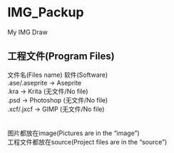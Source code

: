 # IMG_Packup
My IMG Draw

## 工程文件(Program Files)
文件名(Files name)               软件(Software)</br>
.ase/.aseprite          ->         Aseprite</br>
.kra                    ->         Krita (无文件/No file)</br>
.psd                    ->         Photoshop (无文件/No file)</br>
.xcf/.jxcf              ->         GIMP (无文件/No file)</br>
</br>
</br>
图片都放在image(Pictures are in the  “image”)</br>
工程文件都放在source(Project files are in the  “source”)</br>
